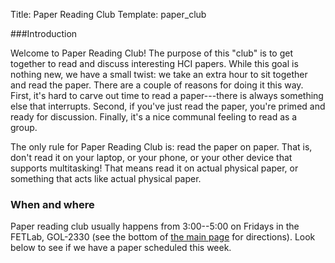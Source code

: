 Title: Paper Reading Club
Template: paper_club

###Introduction

Welcome to Paper Reading Club! The purpose of this "club" is to get
together to read and discuss interesting HCI papers. While this goal
is nothing new, we have a small twist: we take an extra hour to sit
together and read the paper. There are a couple of reasons for doing
it this way. First, it's hard to carve out time to read a
paper---there is always something else that interrupts. Second, if
you've just read the paper, you're primed and ready for discussion.
Finally, it's a nice communal feeling to read as a group.

The only rule for Paper Reading Club is: read the paper on paper. That
is, don't read it on your laptop, or your phone, or your other device
that supports multitasking! That means read it on actual physical
paper, or something that acts like actual physical paper.

### When and where

Paper reading club usually happens from 3:00--5:00 on Fridays in the
FETLab, GOL-2330 (see the bottom of [the main page](/) for
directions). Look below to see if we have a paper scheduled this week.
